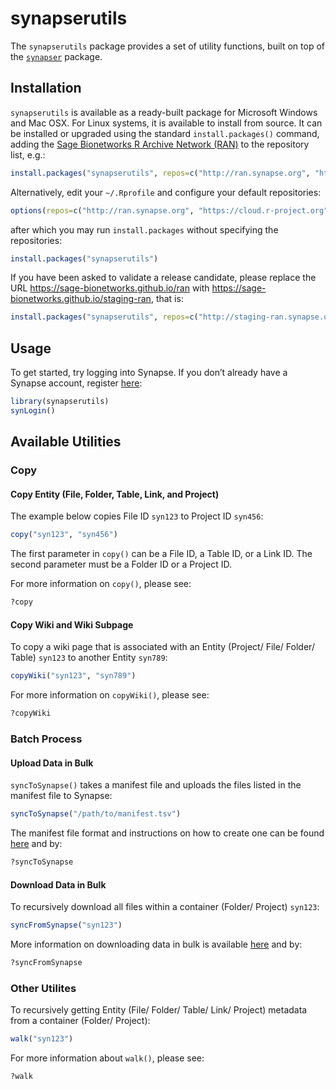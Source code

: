 
<!-- README.md is generated from README.Rmd. Please modify README.Rmd and run `pkgdown::build_site()` to update README.md -->

# synapserutils

The `synapserutils` package provides a set of utility functions, built
on top of the [`synapser`](http://sage-bionetworks.github.io/synapser/)
package.

## Installation

`synapserutils` is available as a ready-built package for Microsoft
Windows and Mac OSX. For Linux systems, it is available to install from
source. It can be installed or upgraded using the standard
`install.packages()` command, adding the [Sage Bionetworks R Archive
Network (RAN)](http://ran.synapse.org) to the repository list,
e.g.:

``` r
install.packages("synapserutils", repos=c("http://ran.synapse.org", "https://cloud.r-project.org"))
```

Alternatively, edit your `~/.Rprofile` and configure your default
repositories:

``` r
options(repos=c("http://ran.synapse.org", "https://cloud.r-project.org"))
```

after which you may run `install.packages` without specifying the
repositories:

``` r
install.packages("synapserutils")
```

If you have been asked to validate a release candidate, please replace
the URL <https://sage-bionetworks.github.io/ran> with
<https://sage-bionetworks.github.io/staging-ran>, that
is:

``` r
install.packages("synapserutils", repos=c("http://staging-ran.synapse.org", "https://cloud.r-project.org"))
```

## Usage

To get started, try logging into Synapse. If you don’t already have a
Synapse account, register [here](https://www.synapse.org/register):

``` r
library(synapserutils)
synLogin()
```

## Available Utilities

### Copy

#### Copy Entity (File, Folder, Table, Link, and Project)

The example below copies File ID `syn123` to Project ID `syn456`:

``` r
copy("syn123", "syn456")
```

The first parameter in `copy()` can be a File ID, a Table ID, or a Link
ID. The second parameter must be a Folder ID or a Project ID.

For more information on `copy()`, please see:

``` r
?copy
```

#### Copy Wiki and Wiki Subpage

To copy a wiki page that is associated with an Entity (Project/ File/
Folder/ Table) `syn123` to another Entity `syn789`:

``` r
copyWiki("syn123", "syn789")
```

For more information on `copyWiki()`, please see:

``` r
?copyWiki
```

### Batch Process

#### Upload Data in Bulk

`syncToSynapse()` takes a manifest file and uploads the files listed in
the manifest file to Synapse:

``` r
syncToSynapse("/path/to/manifest.tsv")
```

The manifest file format and instructions on how to create one can be
found
[here](http://docs.synapse.org/articles/uploading_in_bulk.html#creating-a-manifest)
and by:

``` r
?syncToSynapse
```

#### Download Data in Bulk

To recursively download all files within a container (Folder/ Project)
`syn123`:

``` r
syncFromSynapse("syn123")
```

More information on downloading data in bulk is available
[here](http://docs.synapse.org/articles/uploading_in_bulk.html#downloading-data-in-bulk)
and by:

``` r
?syncFromSynapse
```

### Other Utilites

To recursively getting Entity (File/ Folder/ Table/ Link/ Project)
metadata from a container (Folder/ Project):

``` r
walk("syn123")
```

For more information about `walk()`, please see:

``` r
?walk
```
